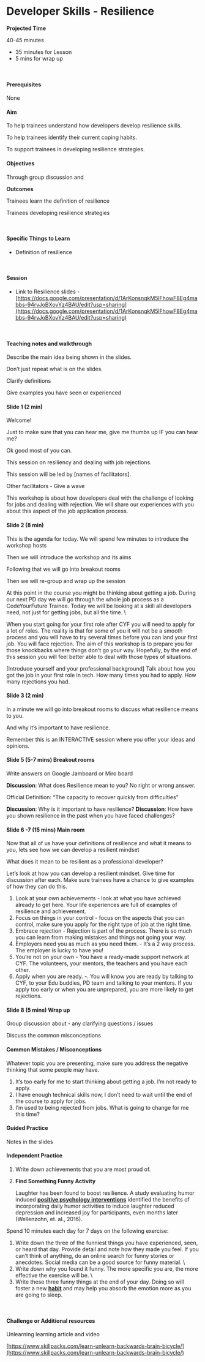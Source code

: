 # Developer Skills - Resilience

**Projected Time** ‌

40-45 minutes

* 35 minutes for Lesson
* 5 mins for wrap up

‌

#### **Prerequisites**

None



#### **Aim**

To help trainees understand how developers develop resilience skills.

To help trainees identify their current coping habits.

To support trainees in developing resilience strategies.

#### **Objectives**

‌Through group discussion and

**Outcomes** 

Trainees learn the definition of resilience

Trainees developing resilience strategies

‌

#### **Specific Things to Learn**

* Definition of resilience

‌

#### **Session**

* Link to Resilience slides - [https://docs.google.com/presentation/d/1ArKonsnqkM5lFhowF8Eg4mabbs-94rvJoBXovYz4BAU/edit?usp=sharing](https://docs.google.com/presentation/d/1ArKonsnqkM5lFhowF8Eg4mabbs-94rvJoBXovYz4BAU/edit?usp=sharing)



‌

#### **Teaching notes and walkthrough**

Describe the main idea being shown in the slides.

Don’t just repeat what is on the slides.

Clarify definitions

Give examples you have seen or experienced

#### **Slide 1 \(2 min\)**

Welcome!

Just to make sure that you can hear me, give me thumbs up IF you can hear me?

Ok good most of you can.

This session on resiliency and dealing with job rejections.

This session will be led by \[names of facilitators\].

Other facilitators - Give a wave

 This workshop is about how developers deal with the challenge of looking for jobs and dealing with rejection. We will share our experiences with you about this aspect of the job application process.

#### **Slide 2 \(8 min\)**

This is the agenda for today. We will spend few minutes to introduce the workshop hosts

Then we will introduce the workshop and its aims

Following that we will go into breakout rooms

Then we will re-group and wrap up the session

At this point in the course you might be thinking about getting a job. During our next PD day we will go through the whole job process as a CodeYourFuture Trainee.   Today we will be looking at a skill all developers need, not just for getting jobs, but all the time. \

When you start going for your first role after CYF you will need to apply for a lot of roles. The reality is that for some of you it will not be a smooth process and you will have to try several times before you can land your first job. You will face rejection.   The aim of this workshop is to prepare you for those knockbacks where things don’t go your way. Hopefully, by the end of this session you will feel better able to deal with those types of situations.

\[Introduce yourself and your professional background\]  Talk about how you got the job in your first role in tech. How many times you had to apply. How many rejections you had.

#### **Slide 3 \(2 min\)**

In a minute we will go into breakout rooms to discuss what resilience means to you.

And why it’s important to have resilience.

Remember this is an INTERACTIVE session where you offer your ideas and opinions.

#### **Slide 5 \(5-7 mins\)** **Breakout rooms**

Write answers on Google Jamboard or Miro board

**Discussion**: What does Resilience mean to you? No right or wrong answer.

Official Definition: “The capacity to recover quickly from difficulties”

**Discussion**: Why is it important to have resilience?   **Discussion**: How have you shown resilience in the past when you have faced challenges?

#### **Slide 6 -7 \(15 mins\) Main room**

Now that all of us have your definitions of resilience and what it means to you, lets see how we can develop a resilient mindset

What does it mean to be resilient as a professional developer?

Let’s look at how you can develop a resilient mindset. Give time for discussion after each. Make sure trainees have a chance to give examples of how they can do this.

1. Look at your own achievements - look at what you have achieved already to get here. Your life experiences are full of examples of resilience and achievement. 
2. Focus on things in your control - focus on the aspects that you can control, make sure you apply for the right type of job at the right time. 
3. Embrace rejection - Rejection is part of the process. There is so much you can learn from making mistakes and things not going your way.
4. Employers need you as much as you need them. - It’s a 2 way process. The employer is lucky to have you!
5. You’re not on your own - You have a ready-made support network at CYF. The volunteers, your mentors, the teachers and you have each other. 
6. Apply when you are ready. -. You will know you are ready by talking to CYF, to your Edu buddies, PD team  and talking to your mentors. If you apply too early or when you are unprepared, you are more likely to get rejections.

#### **Slide 8 \(5 mins\) Wrap up**

Group discussion about - any clarifying questions / issues

Discuss the common misconceptions

#### **Common Mistakes / Misconceptions**

‌Whatever topic you are presenting, make sure you address the negative thinking that some people may have.

1. It’s too early for me to start thinking about getting a job. I’m not ready to apply. 
2. I have enough technical skills now, I don’t need to wait until the end of the course to apply for jobs.
3. I’m used to being rejected from jobs. What is going to change for me this time?‌

#### **Guided Practice**

Notes in the slides

#### **Independent Practice**

1. Write down achievements that you are most proud of.
2. **Find Something Funny Activity**

   Laughter has been found to boost resilience. A study evaluating humor induced [**positive psychology interventions**](https://positivepsychology.com/positive-psychology-interventions/) identified the benefits of incorporating daily humor activities to induce laughter reduced depression and increased joy for participants, even months later \(Wellenzohn, et. al., 2016\).

Spend 10 minutes each day for 7 days on the following exercise:

1. Write down the three of the funniest things you have experienced, seen, or heard that day. Provide detail and note how they made you feel. If you can’t think of anything, do an online search for funny stories or anecdotes. Social media can be a good source for funny material. \
2. Write down why you found it funny. The more specific you are, the more effective the exercise will be. \
3. Write these three funny things at the end of your day. Doing so will foster a new [**habit**](https://positivepsychology.com/gratitude-exercises/) and may help you absorb the emotion more as you are going to sleep.

‌

#### **Challenge or Additional resources**

Unlearning learning article and video

[https://www.skillpacks.com/learn-unlearn-backwards-brain-bicycle/](https://www.skillpacks.com/learn-unlearn-backwards-brain-bicycle/)

